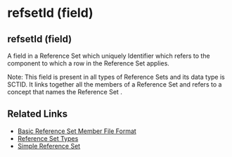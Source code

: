 # refsetId (field)

## refsetId (field)

A field in a Reference Set which uniquely Identifier which refers to the component to which a row in the Reference Set applies.

Note: This field is present in all types of Reference Sets and its data type is SCTID. It links together all the members of a Reference Set and refers to a concept that names the Reference Set .

## Related Links

* [Basic Reference Set Member File Format](<../../../5 reference-set-release-files-specification/5.1 essential-concept-identifiers/5.1.1-basic-reference-set-member-file-format.md>)
* [Reference Set Types](<../../../5 reference-set-release-files-specification/5.2 reference-set-types/>)
* [Simple Reference Set](<../../../5 reference-set-release-files-specification/5.2 reference-set-types/5.2.1 content-reference-sets/5.2.1.1-simple-reference-set.md>)
